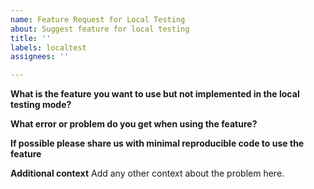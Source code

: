```yaml
---
name: Feature Request for Local Testing
about: Suggest feature for local testing
title: ''
labels: localtest
assignees: ''

---
```


**What is the feature you want to use but not implemented in the local testing mode?**

**What error or problem do you get when using the feature?**

**If possible please share us with minimal reproducible code to use the feature**

**Additional context**
Add any other context about the problem here.
